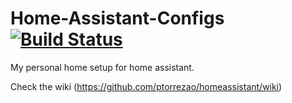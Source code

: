 # Home-Assistant-Configs [![Build Status](https://travis-ci.org/ptorrezao/homeassistant.svg?branch=master)](https://travis-ci.org/ptorrezao/homeassistant)
My personal home setup for home assistant.

Check the wiki (https://github.com/ptorrezao/homeassistant/wiki)
